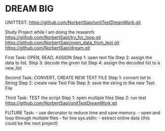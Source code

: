 # DREAM BIG

UNITTEST:
https://github.com/NorbertSapi/unitTestDreamWork.git

Study Project while I am doing the research:
https://github.com/NorbertSapi/try_for_loop.git
https://github.com/NorbertSapi/open_data_from_text.git
https://github.com/NorbertSapi/dream.git

First Task: OPEN, READ, ASSIGN
    Step 1: open text file
    Step 2: assign the data to list.
    Step 3: decode the given list
    Step 4: assign the decoded list to a new_list
    
Second Task: CONVERT, CREATE NEW TEXT FILE
    Step 1: convert list to String
    Step 2: create new Text File
    Step 3: save the string to the new Text File
    
Third Task: TEST the script
    Step 1: open multiple files
    Step 2: run test
   https://github.com/NorbertSapi/unitTestDreamWork.git
   
 FUTURE Task:
    - use decorator to reduce time and save memory.
    - open and loop through multiple files
    - for line sys.stdin:
    - extract online data (this could be the next project)
